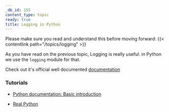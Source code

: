 ```yaml
---
_db_id: 155
content_type: topic
ready: true
title: Logging in Python
---
```


Please make sure you read and understand this before moving forward: {{< contentlink path="/topics/logging" >}}

As you have read on the previous topic, Logging is really useful. in Python we use the `logging` module for that.

Check out it's official well documented [documentation](https://docs.python.org/3/library/logging.html)

### Tutorials

- [Python documentation: Basic introduction](https://docs.python.org/3/howto/logging.html#logging-basic-tutorial)

- [Real Python](https://realpython.com/python-logging/#the-logging-module)